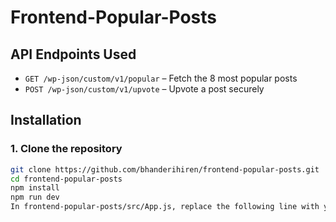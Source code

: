 # Frontend-Popular-Posts

## API Endpoints Used

- `GET /wp-json/custom/v1/popular` – Fetch the 8 most popular posts
- `POST /wp-json/custom/v1/upvote` – Upvote a post securely

## Installation

### 1. Clone the repository

```bash
git clone https://github.com/bhanderihiren/frontend-popular-posts.git
cd frontend-popular-posts
npm install
npm run dev
In frontend-popular-posts/src/App.js, replace the following line with your actual WordPress backend URL: const API_URL = 'http://localhost/projects/headless'
